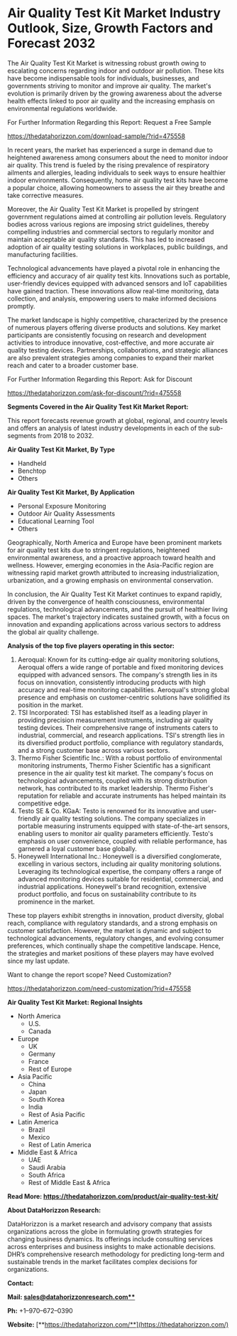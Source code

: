 ﻿# **Air Quality Test Kit Market Industry Outlook, Size, Growth Factors and Forecast 2032**
The Air Quality Test Kit Market is witnessing robust growth owing to escalating concerns regarding indoor and outdoor air pollution. These kits have become indispensable tools for individuals, businesses, and governments striving to monitor and improve air quality. The market's evolution is primarily driven by the growing awareness about the adverse health effects linked to poor air quality and the increasing emphasis on environmental regulations worldwide.

For Further Information Regarding this Report: Request a Free Sample

<https://thedatahorizzon.com/download-sample/?rid=475558>

In recent years, the market has experienced a surge in demand due to heightened awareness among consumers about the need to monitor indoor air quality. This trend is fueled by the rising prevalence of respiratory ailments and allergies, leading individuals to seek ways to ensure healthier indoor environments. Consequently, home air quality test kits have become a popular choice, allowing homeowners to assess the air they breathe and take corrective measures.

Moreover, the Air Quality Test Kit Market is propelled by stringent government regulations aimed at controlling air pollution levels. Regulatory bodies across various regions are imposing strict guidelines, thereby compelling industries and commercial sectors to regularly monitor and maintain acceptable air quality standards. This has led to increased adoption of air quality testing solutions in workplaces, public buildings, and manufacturing facilities.

Technological advancements have played a pivotal role in enhancing the efficiency and accuracy of air quality test kits. Innovations such as portable, user-friendly devices equipped with advanced sensors and IoT capabilities have gained traction. These innovations allow real-time monitoring, data collection, and analysis, empowering users to make informed decisions promptly.

The market landscape is highly competitive, characterized by the presence of numerous players offering diverse products and solutions. Key market participants are consistently focusing on research and development activities to introduce innovative, cost-effective, and more accurate air quality testing devices. Partnerships, collaborations, and strategic alliances are also prevalent strategies among companies to expand their market reach and cater to a broader customer base.

For Further Information Regarding this Report: Ask for Discount

<https://thedatahorizzon.com/ask-for-discount/?rid=475558>



**Segments Covered in the Air Quality Test Kit Market Report:**

This report forecasts revenue growth at global, regional, and country levels and offers an analysis of latest industry developments in each of the sub-segments from 2018 to 2032.

**Air Quality Test Kit Market, By Type**

- Handheld
- Benchtop
- Others

**Air Quality Test Kit Market, By Application**

- Personal Exposure Monitoring
- Outdoor Air Quality Assessments
- Educational Learning Tool
- Others

Geographically, North America and Europe have been prominent markets for air quality test kits due to stringent regulations, heightened environmental awareness, and a proactive approach toward health and wellness. However, emerging economies in the Asia-Pacific region are witnessing rapid market growth attributed to increasing industrialization, urbanization, and a growing emphasis on environmental conservation.

In conclusion, the Air Quality Test Kit Market continues to expand rapidly, driven by the convergence of health consciousness, environmental regulations, technological advancements, and the pursuit of healthier living spaces. The market's trajectory indicates sustained growth, with a focus on innovation and expanding applications across various sectors to address the global air quality challenge.

**Analysis of the top five players operating in this sector:**

1. Aeroqual: Known for its cutting-edge air quality monitoring solutions, Aeroqual offers a wide range of portable and fixed monitoring devices equipped with advanced sensors. The company's strength lies in its focus on innovation, consistently introducing products with high accuracy and real-time monitoring capabilities. Aeroqual's strong global presence and emphasis on customer-centric solutions have solidified its position in the market.
1. TSI Incorporated: TSI has established itself as a leading player in providing precision measurement instruments, including air quality testing devices. Their comprehensive range of instruments caters to industrial, commercial, and research applications. TSI's strength lies in its diversified product portfolio, compliance with regulatory standards, and a strong customer base across various sectors.
1. Thermo Fisher Scientific Inc.: With a robust portfolio of environmental monitoring instruments, Thermo Fisher Scientific has a significant presence in the air quality test kit market. The company's focus on technological advancements, coupled with its strong distribution network, has contributed to its market leadership. Thermo Fisher's reputation for reliable and accurate instruments has helped maintain its competitive edge.
1. Testo SE & Co. KGaA: Testo is renowned for its innovative and user-friendly air quality testing solutions. The company specializes in portable measuring instruments equipped with state-of-the-art sensors, enabling users to monitor air quality parameters efficiently. Testo's emphasis on user convenience, coupled with reliable performance, has garnered a loyal customer base globally.
1. Honeywell International Inc.: Honeywell is a diversified conglomerate, excelling in various sectors, including air quality monitoring solutions. Leveraging its technological expertise, the company offers a range of advanced monitoring devices suitable for residential, commercial, and industrial applications. Honeywell's brand recognition, extensive product portfolio, and focus on sustainability contribute to its prominence in the market.

These top players exhibit strengths in innovation, product diversity, global reach, compliance with regulatory standards, and a strong emphasis on customer satisfaction. However, the market is dynamic and subject to technological advancements, regulatory changes, and evolving consumer preferences, which continually shape the competitive landscape. Hence, the strategies and market positions of these players may have evolved since my last update.

Want to change the report scope? Need Customization?

<https://thedatahorizzon.com/need-customization/?rid=475558>







**Air Quality Test Kit Market: Regional Insights**

- North America
  - U.S.
  - Canada
- Europe
  - UK
  - Germany
  - France
  - Rest of Europe
- Asia Pacific
  - China
  - Japan
  - South Korea
  - India
  - Rest of Asia Pacific
- Latin America
  - Brazil
  - Mexico
  - Rest of Latin America
- Middle East & Africa
  - UAE
  - Saudi Arabia
  - South Africa
  - Rest of Middle East & Africa

**Read More: https://thedatahorizzon.com/product/air-quality-test-kit/**

**About DataHorizzon Research:**

DataHorizzon is a market research and advisory company that assists organizations across the globe in formulating growth strategies for changing business dynamics. Its offerings include consulting services across enterprises and business insights to make actionable decisions. DHR’s comprehensive research methodology for predicting long-term and sustainable trends in the market facilitates complex decisions for organizations.

**Contact:**

**Mail: [sales@datahorizzonresearch.com**](mailto:sales@datahorizzonresearch.com)**

**Ph:** +1–970–672–0390

**Website:** [**https://thedatahorizzon.com/**](https://thedatahorizzon.com/)


